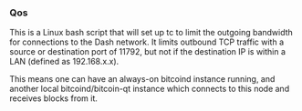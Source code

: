 ### Qos ###

This is a Linux bash script that will set up tc to limit the outgoing bandwidth for connections to the Dash network. It limits outbound TCP traffic with a source or destination port of 11792, but not if the destination IP is within a LAN (defined as 192.168.x.x).

This means one can have an always-on bitcoind instance running, and another local bitcoind/bitcoin-qt instance which connects to this node and receives blocks from it.
